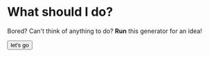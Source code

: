 # What should I do?
Bored?
Can't think of anything to do? 
**Run** this generator for an idea!

<html>
  
<button onclick="myTask()">let's go</button>

<script>
  
function myTask() {

var fs = require("fs");
var text = fs.readFileSync("./whattodo.txt");
var textByLine = text.split("\n");
alert(text[0]);

}
</script>
    
</html>
  
